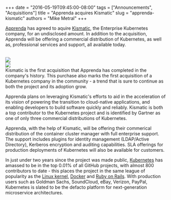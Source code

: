 +++
date = "2016-05-19T09:45:00-08:00"
tags = ["Announcements", "Acquisitions"]
title = "Apprenda acquires Kismatic"
slug = "apprenda-kismatic"
authors = "Mike Metral"
+++

[Apprenda](http://apprenda.com) has agreed to aquire [Kismatic](http://kismatic.com), the Enterprise Kubernetes company, for an undisclosed amount. In addition to the acquisition, Apprenda will be offering a commercial distribution of Kubernetes, as well as, professional services and support, all available today.

<!--more-->

<br>
<div class="container">
  <div class="row text-center">
    <div class="col-xs-6 col-sm-5 nopadding">
		  <a href="/images/apprenda-kismatic/apprenda.png">
			      <img src="/images/apprenda-kismatic/apprenda.png" class="img-responsive"/>
		  </a>
		  <br>
	  </div>
    <div class="col-xs-6 col-sm-5 nopadding">
	  <a href="/images/apprenda-kismatic/kismatic.png">
	      <img src="/images/apprenda-kismatic/kismatic.png" class="img-responsive"/>
	  </a>
	  <br>
    </div>
  </div>
</div>
Kismatic is the first acquisition that Apprenda has completed in the company's history. This purchase also marks the first acquisition of a Kubernetes company in the community - a trend that is sure to continue as both the project and its adoption grow.

Apprenda plans on leveraging Kismatic's efforts to aid in the acceleration of its vision of powering the transition to cloud-native applications, and enabling developers to build software quickly and reliably. Kismatic is both a top contributor to the Kubernetes project and is identified by Gartner as one of only three commercial distributions of Kubernetes.

Apprenda, with the help of Kismatic, will be offering their commerical distribution of the container cluster manager with full enterprise support. The support includes plugins for identity management (LDAP/Active Directory), Kerberos encryption and auditing capabilities. SLA offerings for production deployments of Kubernetes will also be available for customers.

In just under two years since the project was made public, [Kubernetes](http://kubernetes.io) has amassed to be in the top 0.01% of all GitHub projects, with almost 800 contributors to date - this places the project in the same league of popularity as the [Linux kernel](https://github.com/torvalds/linux), [Docker](https://github.com/docker/docker) and [Ruby on Rails](https://github.com/rails/rails). With production users such as Goldman Sachs, SoundCloud, eBay, Verizon, PayPal, Kubernetes is slated to be the defacto platform for next-generation microservice architectures.
